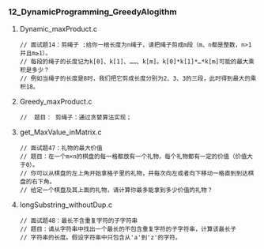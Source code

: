 ### 12_DynamicProgramming_GreedyAlogithm

1. Dynamic_maxProduct.c

   ```
   // 面试题14：剪绳子 :给你一根长度为n绳子，请把绳子剪成m段（m、n都是整数，n>1并且m≥1）。
   // 每段的绳子的长度记为k[0]、k[1]、……、k[m]。k[0]*k[1]*…*k[m]可能的最大乘积是多少？
   // 例如当绳子的长度是8时，我们把它剪成长度分别为2、3、3的三段，此时得到最大的乘积18。
   ```

2. Greedy_maxProduct.c

   ```
   //  题目： 剪绳子：通过贪婪算法实现；
   ```

3. get_MaxValue_inMatrix.c

   ```
   // 面试题47：礼物的最大价值
   // 题目：在一个m×n的棋盘的每一格都放有一个礼物，每个礼物都有一定的价值（价值大于0）。
   // 你可以从棋盘的左上角开始拿格子里的礼物，并每次向左或者向下移动一格直到到达棋盘的右下角。
   // 给定一个棋盘及其上面的礼物，请计算你最多能拿到多少价值的礼物？
   ```
   
4. longSubstring_withoutDup.c

   ```
   // 面试题48：最长不含重复字符的子字符串
   // 题目：请从字符串中找出一个最长的不包含重复字符的子字符串，计算该最长子
   // 字符串的长度。假设字符串中只包含从'a'到'z'的字符。
    ```